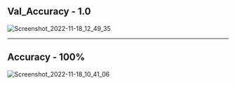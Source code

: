## Val_Accuracy - 1.0
![Screenshot_2022-11-18_12_49_35](https://user-images.githubusercontent.com/87802556/202665700-0e3c02d1-b382-4a88-a16c-cab2c97e0549.png)

____________________________

## Accuracy - 100%
![Screenshot_2022-11-18_10_41_06](https://user-images.githubusercontent.com/87802556/202666968-529351f2-a648-4bd9-9e1e-b4c45262be9f.png)
